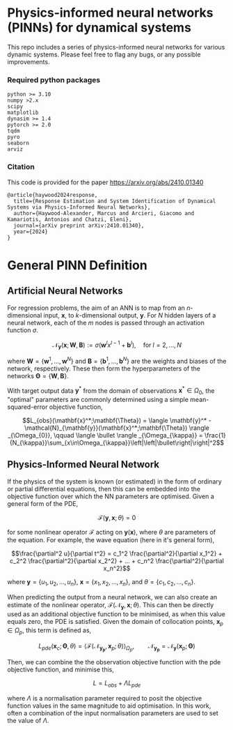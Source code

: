 # Physics-informed neural networks (PINNs) for dynamical systems

This repo includes a series of physics-informed neural networks for various dynamic systems. Please feel free to flag any bugs, or any possible improvements.

### Required python packages
```
python >= 3.10
numpy >2.x
scipy
matplotlib
dynasim >= 1.4
pytorch >= 2.0
tqdm
pyro
seaborn
arviz
```

### Citation

This code is provided for the paper https://arxiv.org/abs/2410.01340
```
@article{haywood2024response,
  title={Response Estimation and System Identification of Dynamical Systems via Physics-Informed Neural Networks},
  author={Haywood-Alexander, Marcus and Arcieri, Giacomo and Kamariotis, Antonios and Chatzi, Eleni},
  journal={arXiv preprint arXiv:2410.01340},
  year={2024}
}
```

# General PINN Definition

## Artificial Neural Networks
For regression problems, the aim of an ANN is to map from an $n$-dimensional input, $\mathbf{x}$, to  $k$-dimensional output, $\mathbf{y}$. 
For $N$ hidden layers of a neural network, each of the $m$ nodes is passed through an activation function $\sigma$. 
```math
\mathcal{N}_{\mathbf{y}}(\mathbf{x};\mathbf{W}, \mathbf{B}) := \sigma(\mathbf{w}^l x^{l-1} + \mathbf{b}^l), \quad \mathrm{for}\; l = 2,...,N
```
where $\mathbf{W}=\{\mathbf{w}^1,...,\mathbf{w}^N\}$ and $\mathbf{B}=\{\mathbf{b}^1,...,\mathbf{b}^N\}$ are the weights and biases of the network, respectively.
These then form the hyperparameters of the networks $\mathbf{\Theta} = \{\mathbf{W},\mathbf{B}\}$. 

With target output data $\mathbf{y}^*$ from the domain of observations $\mathbf{x}^*\in\Omega_0$, the "optimal" parameters are commonly determined using a simple mean-squared-error objective function,
```math
L_{obs}(\mathbf{x}^*;\mathbf{\Theta}) = \langle \mathbf{y}^* - \mathcal{N}_{\mathbf{y}}(\mathbf{x}^*;\mathbf{\Theta}) \rangle _{\Omega_{0}}, \qquad
    \langle \bullet \rangle _{\Omega_{\kappa}} = \frac{1}{N_{\kappa}}\sum_{x\in\Omega_{\kappa}}\left|\left|\bullet\right|\right|^2
```

## Physics-Informed Neural Network

If the physics of the system is known (or estimated) in the form of ordinary or partial differential equations, then this can be embedded into the objective function over which the NN parameters are optimised. 
Given a general form of the PDE,
```math
\mathcal{F}(\mathbf{y},\mathbf{x};\theta) = 0
```
for some nonlinear operator $\mathcal{F}$ acting on $\mathbf{y}(\mathbf{x})$, where $\theta$ are parameters of the equation. For example, the wave equation (here in it's general form),
```math
\frac{\partial^2 u}{\partial t^2} = c_1^2 \frac{\partial^2}{\partial x_1^2} + c_2^2 \frac{\partial^2}{\partial x_2^2} + ... + c_n^2 \frac{\partial^2}{\partial x_n^2}
```
where $\mathbf{y}=\{u_1,u_2,...,u_n\}$, $\mathbf{x}=\{x_1,x_2,...,x_n\}$, and $\theta = \{c_1,c_2,...,c_n\}$.

When predicting the output from a neural network, we can also create an estimate of the nonlinear operator, $\mathcal{F}(\mathcal{N}_{\mathbf{y}},\mathbf{x};\theta)$. 
This can then be directly used as an additional objective function to be minimised, as when this value equals zero, the PDE is satisfied. 
Given the domain of collocation points, $\mathbf{x}_p \in \Omega_p$, this term is defined as,
```math
L_{pde}(\mathbf{x}_c;\mathbf{\Theta},\theta) = \langle \mathcal{F}(\mathcal{N}_\mathbf{y_p},\mathbf{x}_p;\theta) \rangle _{\Omega_p}, \qquad \mathcal{N}_\mathbf{y_p} = \mathcal{N}_\mathbf{y}(\mathbf{x}_p;\mathbf{\Theta})
```
Then, we can combine the the observation objective function with the pde objective function, and minimise this,

```math
L = L_{obs} + \Lambda L_{pde}
```
where $\Lambda$ is a normalisation parameter required to posit the objective function values in the same magnitude to aid optimisation. In this work, often a combination of the input normalisation parameters are used to set the value of $\Lambda$.

